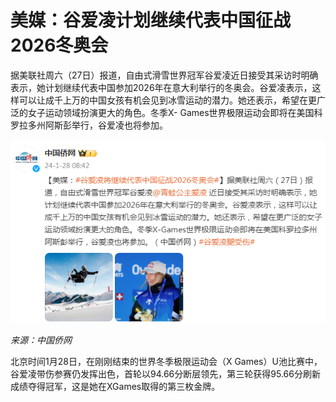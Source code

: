 # 美媒：谷爱凌计划继续代表中国征战2026冬奥会

据美联社周六（27日）报道，自由式滑雪世界冠军谷爱凌近日接受其采访时明确表示，她计划继续代表中国参加2026年在意大利举行的冬奥会。谷爱凌表示，这样可以让成千上万的中国女孩有机会见到冰雪运动的潜力。她还表示，希望在更广泛的女子运动领域扮演更大的角色。冬季X-
Games世界极限运动会即将在美国科罗拉多州阿斯彭举行，谷爱凌也将参加。

![85c193979d22065faf656e920742a5c7.jpg](https://raw.githubusercontent.com/qqhsx/qqnews_image/main/2024/01/28/美媒：谷爱凌计划继续代表中国征战2026冬奥会/85c193979d22065faf656e920742a5c7.jpg)

 _来源：中国侨网_

北京时间1月28日，在刚刚结束的世界冬季极限运动会（X
Games）U池比赛中，谷爱凌带伤参赛仍发挥出色，首轮以94.66分断层领先，第三轮获得95.66分刷新成绩夺得冠军，这是她在XGames取得的第三枚金牌。

